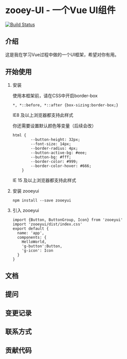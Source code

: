 # zooey-UI - 一个Vue UI组件
[![Build Status](https://travis-ci.org/zooeydotmango/zooey-UI.svg?branch=master)](https://travis-ci.org/zooeydotmango/zooey-UI)
## 介绍

这是我在学习Vue过程中做的一个UI框架，希望对你有用。

## 开始使用

1. 安装

    使用本框架前，请在CSS中开启border-box
    
    ```
    *, *::before, *::after {box-sizing:border-box;}
    ```
    
    IE8 及以上浏览器都支持此样式
    
    你还需要设置默认颜色等变量（后续会改）
    ```
    html {
            --button-height: 32px;
            --font-size: 14px;
            --border-radius: 4px;
            --button-active-bg: #eee;
            --button-bg: #fff;
            --border-color: #999;
            --border-color-hover: #666;
        }
    ```
    IE 15 及以上浏览器都支持此样式

2. 安装 zooeyui
    ```
    npm install --save zooeyui
    ```
    
3. 引入 zooeyui
    ```
    import {Button, ButtonGroup, Icon} from 'zooeyui'
    import 'zooeyui/dist/index.css'
    export default {
      name: 'app',
      components: {
        HelloWorld,
        'g-button':Button,
        'g-icon': Icon
      }
    }
    ```

## 文档

## 提问

## 变更记录

## 联系方式

## 贡献代码


